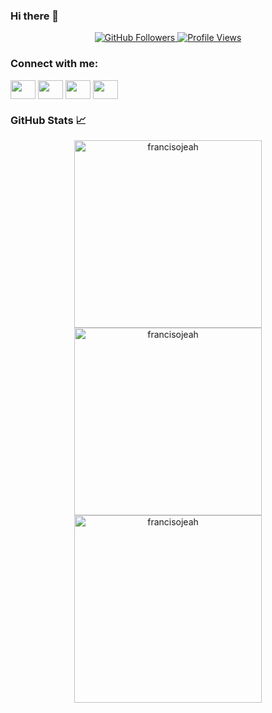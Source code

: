 ### Hi there 👋

<!--
**francisojeah/francisojeah** is a ✨ _special_ ✨ repository because its `README.md` (this file) appears on your GitHub profile.

Here are some ideas to get you started:

- 🔭 I’m currently working on ...
- 🌱 I’m currently learning ...
- 👯 I’m looking to collaborate on ...
- 🤔 I’m looking for help with ...
- 💬 Ask me about ...
- 📫 How to reach me: ...
- 😄 Pronouns: ...
- ⚡ Fun fact: ...
-->


<p align="center">
    <a href="https://github.com/francisojeah">
      <img alt="GitHub Followers" src="https://img.shields.io/github/followers/francisojeah?label=Follow%20Me&logo=github" />
    </a> 
    <a href="https://github.com/francisojeah">
      <img alt="Profile Views" src="https://komarev.com/ghpvc/?username=francisojeah&label=Profile+Views" />
    </a>
  </p>

<h3 align="left">Connect with me:</h3>
<p align="left">
<a href="your link" target="blank"><img align="center" src="https://cdn.jsdelivr.net/npm/simple-icons@3.0.1/icons/twitter.svg" alt="" height="30" width="40" /></a>
<a href="your link" target="blank"><img align="center" src="https://cdn.jsdelivr.net/npm/simple-icons@3.0.1/icons/linkedin.svg" alt="" height="30" width="40" /></a>
<a href="your link" target="blank"><img align="center" src="https://cdn.jsdelivr.net/npm/simple-icons@3.0.1/icons/instagram.svg" alt="" height="30" width="40" /></a>
<a href="your link" target="blank"><img align="center" src="https://cdn.jsdelivr.net/npm/simple-icons@3.0.1/icons/youtube.svg" alt="" height="30" width="40" /></a>
</p>


### GitHub Stats 📈
<div align="center">
    <img  width="300vw"align="center" src="https://github-readme-streak-stats.herokuapp.com/?user=francisojeah&theme=midnight-purple" alt="francisojeah"/>
    <img  width="300vw" align="center"  src="https://github-readme-stats.vercel.app/api/top-langs?username=francisojeah&show_icons=true&theme=midnight-purple&locale=en&layout=compact" alt="francisojeah"/>
    <img  width="300vw" align="center" src="https://github-readme-stats.vercel.app/api?username=francisojeah&show_icons=true&theme=midnight-purple&count_private=true&locale=en" alt="francisojeah" />
</div>


